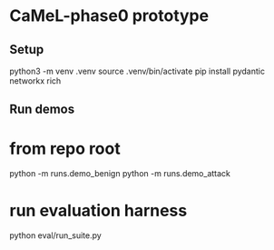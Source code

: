 # CaMeL-phase0 prototype

## Setup

python3 -m venv .venv
source .venv/bin/activate
pip install pydantic networkx rich

## Run demos

# from repo root

python -m runs.demo_benign
python -m runs.demo_attack

# run evaluation harness

python eval/run_suite.py
